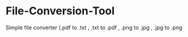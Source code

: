 # File-Conversion-Tool
Simple file converter (.pdf to .txt , .txt to .pdf , .png to .jpg , .jpg to .png
